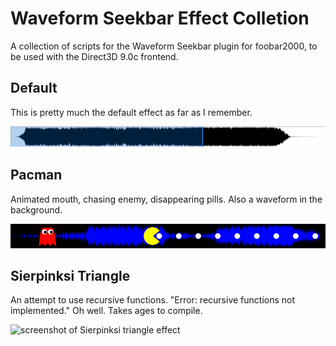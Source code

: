 # Waveform Seekbar Effect Colletion

A collection of scripts for the Waveform Seekbar plugin for foobar2000, to be used with the Direct3D 9.0c frontend.

## Default

This is pretty much the default effect as far as I remember.

![screenshot of default effect](default.png)

## Pacman

Animated mouth, chasing enemy, disappearing pills. Also a waveform in the background.

![screenshot of pacman effect](pacman.png)

## Sierpinksi Triangle

An attempt to use recursive functions. "Error: recursive functions not implemented." Oh well. Takes ages to compile.

![screenshot of Sierpinksi triangle effect](sierpinkse-triangle.png)